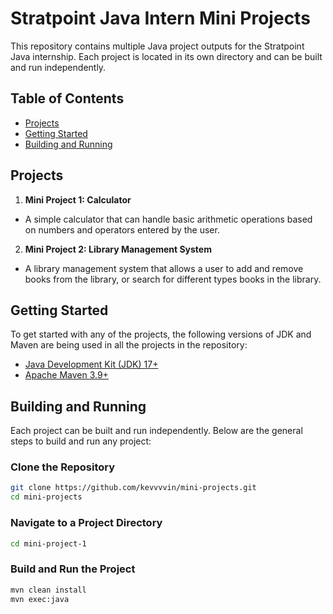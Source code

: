 # Stratpoint Java Intern Mini Projects

This repository contains multiple Java project outputs for the Stratpoint Java internship. Each project is located in its own directory and can be built and run independently.

## Table of Contents

- [Projects](#projects)
- [Getting Started](#getting-started)
- [Building and Running](#building-and-running)

## Projects

1. **Mini Project 1: Calculator**  
- A simple calculator that can handle basic arithmetic operations based on numbers and operators entered by the user.
2. **Mini Project 2: Library Management System**  
- A library management system that allows a user to add and remove books from the library, or search for different types books in the library.

## Getting Started

To get started with any of the projects, the following versions of JDK and Maven are being used in all the projects in the repository:

- [Java Development Kit (JDK) 17+](https://www.oracle.com/java/technologies/javase-downloads.html)
- [Apache Maven 3.9+](https://maven.apache.org/download.cgi)

## Building and Running

Each project can be built and run independently. Below are the general steps to build and run any project:

### Clone the Repository

```sh
git clone https://github.com/kevvvvin/mini-projects.git
cd mini-projects
```

### Navigate to a Project Directory
```sh
cd mini-project-1
```

### Build and Run the Project
```sh
mvn clean install
mvn exec:java
```
